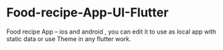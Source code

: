 # Food-recipe-App-UI-Flutter
Food recipe App – ios and android , you can edit it to use as local app with static data or use Theme in any flutter work.

